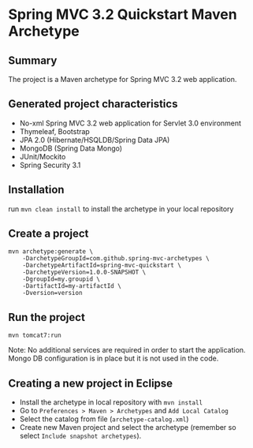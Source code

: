 Spring MVC 3.2 Quickstart Maven Archetype=========================================Summary-------The project is a Maven archetype for Spring MVC 3.2 web application.Generated project characteristics-------------------------* No-xml Spring MVC 3.2 web application for Servlet 3.0 environment* Thymeleaf, Bootstrap* JPA 2.0 (Hibernate/HSQLDB/Spring Data JPA)* MongoDB (Spring Data Mongo)* JUnit/Mockito* Spring Security 3.1Installation------------run `mvn clean install` to install the archetype in your local repositoryCreate a project----------------    mvn archetype:generate \        -DarchetypeGroupId=com.github.spring-mvc-archetypes \        -DarchetypeArtifactId=spring-mvc-quickstart \        -DarchetypeVersion=1.0.0-SNAPSHOT \        -DgroupId=my.groupid \        -DartifactId=my-artifactId \        -Dversion=versionRun the project----------------	mvn tomcat7:runNote: No additional services are required in order to start the application. Mongo DB configuration is in place but it is not used in the code.Creating a new project in Eclipse----------------------------------* Install the archetype in local repository with `mvn install`* Go to `Preferences > Maven > Archetypes` and `Add Local Catalog`* Select the catalog from file (`archetype-catalog.xml`) * Create new Maven project and select the archetype (remember so select `Include snapshot archetypes`).
